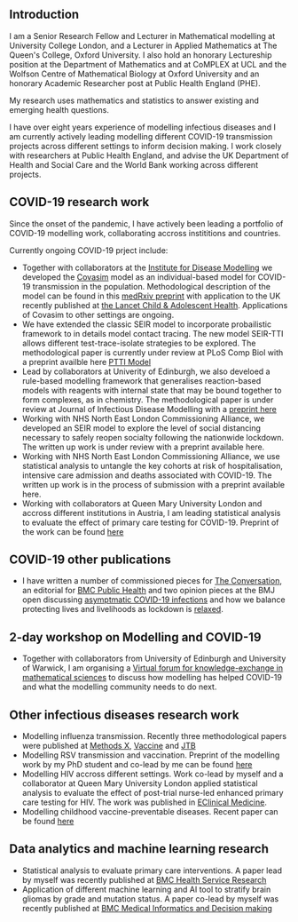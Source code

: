 ## Introduction

I am a Senior Research Fellow and Lecturer in Mathematical modelling at University College London, and a Lecturer in Applied Mathematics at The Queen's College, Oxford University. I also hold an honorary Lectureship position at the Department of Mathematics and at CoMPLEX at UCL and the Wolfson Centre of Mathematical Biology at Oxford University and an honorary Academic Researcher post at Public Health England (PHE).

My research uses mathematics and statistics to answer existing and emerging health questions. 
 
I have over eight years experience of modelling infectious diseases and I am currently actively leading modelling different COVID-19 transmission projects across different settings to inform decision making. I work closely with researchers at Public Health England, and advise the UK Department of Health and Social Care and the World Bank working across different projects.

## COVID-19 research work

Since the onset of the pandemic, I have actively been leading a portfolio of COVID-19 modelling work, collaborating accross instititions and countries.

Currently ongoing COVID-19 prject include:

- Together with collaborators at the [Institute for Disease Modelling](https://idmod.org/tools) we developed the [Covasim](https://institutefordiseasemodeling.github.io/covasim-docs/covasim.interventions.html) model as an individual-based model for COVID-19 transmission in the population. Methodological description of the model can be found in this [medRxiv preprint](https://www.medrxiv.org/content/10.1101/2020.05.10.20097469v1) with application to the UK recently published at [the Lancet Child & Adolescent Health](https://www.thelancet.com/journals/lanchi/article/PIIS2352-4642(20)30250-9/fulltext). Applications of Covasim to other settings are ongoing. 
- We have extended the classic SEIR model to incorporate probailistic framework to in details model contact tracing. The new model SEIR-TTI allows different test-trace-isolate strategies to be explored. The methodological paper is currently under review at PLoS Comp Biol with a preprint availble here [PTTI Model](https://covidtti.com/) 
- Lead by collaborators at Univerity of Edinburgh, we also develoed a rule-based modelling framework that generalises reaction-based models with reagents with internal state that may be bound together to form complexes, as in chemistry. The methodological paper is under review at Journal of Infectious Disease Modelling with a [preprint here](https://arxiv.org/abs/2006.12077)
- Working with NHS North East London Commissioning Alliance, we developed an SEIR model to explore the level of social distancing necessary to safely reopen socialty following the nationwide lockdown. The written up work is under review with a preprint available here. 
- Working with NHS North East London Commissioning Alliance, we use statistical analysis to untangle the key cohorts at risk of hospitalisation, intensive care admission and deaths associated with COVID-19. The written up work is in the process of submission with a preprint available here.
- Working with collaborators at Queen Mary University London and accross different institutions in Austria, I am leading statistical analysis to evaluate the effect of primary care testing for COVID-19. Preprint of the work can be found [here](https://www.medrxiv.org/content/10.1101/2020.07.13.20152439v1)

## COVID-19 other publications

- I have written a number of commissioned pieces for [The Conversation](https://theconversation.com/profiles/jasmina-panovska-griffiths-1013696/articles), an editorial for [BMC Public Health](https://bmcpublichealth.biomedcentral.com/articles/10.1186/s12889-020-08671-z) and two opinion pieces at the BMJ open discussing [asymptmatic COVID-19 infections](https://blogs.bmj.com/bmj/2020/05/04/how-much-is-covid-19-spreading-via-asymptomatic-versus-symptomatic-infections/) and how we balance protecting lives and livelihoods as lockdown is [relaxed](https://blogs.bmj.com/bmj/2020/06/01/balancing-lives-and-livelihoods-in-post-covid-19-lockdown/).

## 2-day workshop on Modelling and COVID-19

- Together with collaborators from University of Edinburgh and University of Warwick, I am organising a [Virtual forum for knowledge-exchange in mathematical sciences](vfkems.md) to discuss how modelling has helped COVID-19 and what the modelling community needs to do next.

## Other infectious diseases research work

- Modelling influenza transmission. Recently three methodological papers were published at [Methods X](https://www.ncbi.nlm.nih.gov/pmc/articles/PMC7139115/), [Vaccine](https://www.sciencedirect.com/science/article/pii/S0264410X20308057?via%3Dihub) and [JTB](https://pubmed.ncbi.nlm.nih.gov/31059716/)
- Modelling RSV transmission and vaccination. Preprint of the modelling work by my PhD student and co-lead by me can be found [here](https://www.medrxiv.org/content/10.1101/19009977v4)
- Modelling HIV accross different settings. Work co-lead by myself and a collaborator at Queen Mary University London applied statistical analysis to evaluate the effect of post-trial nurse-led enhanced primary care testing for HIV. The work was published in [EClinical Medicine](https://www.thelancet.com/pdfs/journals/eclinm/PIIS2589-5370(19)30234-2.pdf).
- Modelling childhood vaccine-preventable diseases. Recent paper can be found [here](https://pubmed.ncbi.nlm.nih.gov/30055970/)

## Data analytics and machine learning research 

- Statistical analysis to evaluate primary care interventions. A paper lead by myself was recently published at [BMC Health Service Research](https://bmchealthservres.biomedcentral.com/articles/10.1186/s12913-020-05397-x)
- Application of different machine learning and AI tool to stratify brain gliomas by grade and mutation status. A paper co-lead by myself was recently published at [BMC Medical Informatics and Decision making](https://bmcmedinformdecismak.biomedcentral.com/articles/10.1186/s12911-020-01163-5)

